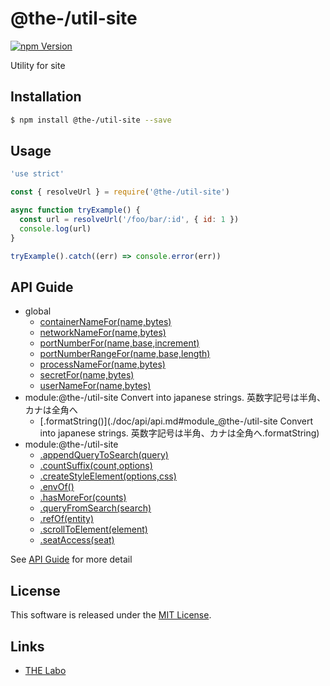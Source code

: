 @the-/util-site
==========

<!---
This file is generated by @the-/templates. Do not update manually.
--->

<!-- Badge Start -->
<a name="badges"></a>

[![npm Version][bd_npm_shield_url]][bd_npm_url]

[bd_repo_url]: https://github.com/the-labo/the
[bd_npm_url]: http://www.npmjs.org/package/@the-/util-site
[bd_npm_shield_url]: http://img.shields.io/npm/v/@the-/util-site.svg?style=flat

<!-- Badge End -->


<!-- Description Start -->
<a name="description"></a>

Utility for site

<!-- Description End -->


<!-- Overview Start -->
<a name="overview"></a>




<!-- Overview End -->


<!-- Sections Start -->
<a name="sections"></a>

<!-- Section from "doc/readme/01.Installation.md.hbs" Start -->

<a name="section-doc-readme-01-installation-md"></a>

Installation
-----

```bash
$ npm install @the-/util-site --save
```


<!-- Section from "doc/readme/01.Installation.md.hbs" End -->

<!-- Section from "doc/readme/02.Usage.md.hbs" Start -->

<a name="section-doc-readme-02-usage-md"></a>

Usage
---------

```javascript
'use strict'

const { resolveUrl } = require('@the-/util-site')

async function tryExample() {
  const url = resolveUrl('/foo/bar/:id', { id: 1 })
  console.log(url)
}

tryExample().catch((err) => console.error(err))

```


<!-- Section from "doc/readme/02.Usage.md.hbs" End -->


<!-- Sections Start -->

<a name="api"></a>

## API Guide


- global
  - [containerNameFor(name,bytes)](./doc/api/api.md#containerNameFor)
  - [networkNameFor(name,bytes)](./doc/api/api.md#networkNameFor)
  - [portNumberFor(name,base,increment)](./doc/api/api.md#portNumberFor)
  - [portNumberRangeFor(name,base,length)](./doc/api/api.md#portNumberRangeFor)
  - [processNameFor(name,bytes)](./doc/api/api.md#processNameFor)
  - [secretFor(name,bytes)](./doc/api/api.md#secretFor)
  - [userNameFor(name,bytes)](./doc/api/api.md#userNameFor)
- module:@the-/util-site
Convert into japanese strings.
英数字記号は半角、カナは全角へ
  - [.formatString()](./doc/api/api.md#module_@the-/util-site
Convert into japanese strings.
英数字記号は半角、カナは全角へ.formatString)
- module:@the-/util-site
  - [.appendQueryToSearch(query)](./doc/api/api.md#module_@the-/util-site.appendQueryToSearch)
  - [.countSuffix(count,options)](./doc/api/api.md#module_@the-/util-site.countSuffix)
  - [.createStyleElement(options,css)](./doc/api/api.md#module_@the-/util-site.createStyleElement)
  - [.envOf()](./doc/api/api.md#module_@the-/util-site.envOf)
  - [.hasMoreFor(counts)](./doc/api/api.md#module_@the-/util-site.hasMoreFor)
  - [.queryFromSearch(search)](./doc/api/api.md#module_@the-/util-site.queryFromSearch)
  - [.refOf(entity)](./doc/api/api.md#module_@the-/util-site.refOf)
  - [.scrollToElement(element)](./doc/api/api.md#module_@the-/util-site.scrollToElement)
  - [.seatAccess(seat)](./doc/api/api.md#module_@the-/util-site.seatAccess)

See [API Guide](./doc/api/api.md) for more detail


<!-- LICENSE Start -->
<a name="license"></a>

License
-------
This software is released under the [MIT License](https://github.com/the-labo/the/blob/master/LICENSE).

<!-- LICENSE End -->


<!-- Links Start -->
<a name="links"></a>

Links
------

+ [THE Labo][the_labo_url]

[the_labo_url]: https://github.com/the-labo

<!-- Links End -->
